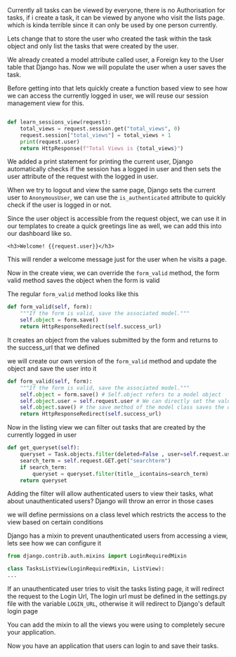 Currently all tasks can be viewed by everyone, there is no Authorisation for tasks, if i create a task, it can be viewed by anyone who visit the lists page. which is kinda terrible since it can only be used by one person currently.

Lets change that to store the user who created the task within the task object and only list the tasks that were created by the user.

We already created a model attribute called user, a Foreign key to the User table that Django has. Now we will populate the user when a user saves the task.

Before getting into that lets quickly create a function based view to see how we can access the currently logged in user, we will reuse our session management view for this.

```python

def learn_sessions_view(request):
    total_views = request.session.get("total_views", 0)
    request.session["total_views"] = total_views + 1
    print(request.user)
    return HttpResponse(f"Total Views is {total_views}")
```

We added a print statement for printing the current user, Django automatically checks if the session has a logged in user and then sets the user attribute of the request with the logged in user.

When we try to logout and view the same page, Django sets the current user to `AnonymousUser`, we can use the `is_authenticated` attribute to quickly check if the user is logged in or not.

Since the user object is accessible from the request object, we can use it in our templates to create a quick greetings line as well, we can add this into our dashboard like so.

```
<h3>Welcome! {{request.user}}</h3>
```

This will render a welcome message just for the user when he visits a page.

Now in the create view, we can override the `form_valid` method, the form valid method saves the object when the form is valid

The regular `form_valid` method looks like this

```python
def form_valid(self, form):
    """If the form is valid, save the associated model."""
    self.object = form.save()
    return HttpResponseRedirect(self.success_url)
```

It creates an object from the values submitted by the form and returns to the success_url that we defined

we will create our own version of the `form_valid` method and update the object and save the user into it

```python
def form_valid(self, form):
    """If the form is valid, save the associated model."""
    self.object = form.save() # Self.object refers to a model object
    self.object.user = self.request.user # We can directly set the value to the object
    self.object.save() # the save method of the model class saves the object to the database
    return HttpResponseRedirect(self.success_url)
```

Now in the listing view we can filter out tasks that are created by the currently logged in user

```python
def get_queryset(self):
    queryset = Task.objects.filter(deleted=False , user=self.request.user)
    search_term = self.request.GET.get("searchterm")
    if search_term:
        queryset = queryset.filter(title__icontains=search_term)
    return queryset
```

Adding the filter will allow authenticated users to view their tasks, what about unauthenticated users? Django will throw an error in those cases

we will define permissions on a class level which restricts the access to the view based on certain conditions

Django has a mixin to prevent unauthenticated users from accessing a view, lets see how we can configure it

```python
from django.contrib.auth.mixins import LoginRequiredMixin

class TasksListView(LoginRequiredMixin, ListView):
...
```

If an unauthenticated user tries to visit the tasks listing page, it will redirect the request to the Login Url, The login url must be defined in the settings.py file with the variable `LOGIN_URL`, otherwise it will redirect to Django's default login page

You can add the mixin to all the views you were using to completely secure your application.

Now you have an application that users can login to and save their tasks.
